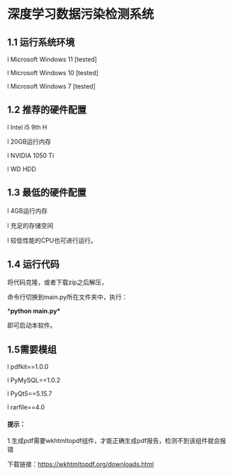 # 深度学习数据污染检测系统

## 1.1  运行系统环境

l Microsoft Windows 11 [tested]

l Microsoft Windows 10 [tested]

l Microsoft Windows 7 [tested]

## 1.2  推荐的硬件配置

l Intel i5 9th H

l 20GB运行内存

l NVIDIA 1050 Ti

l WD HDD

## 1.3  最低的硬件配置

l 4GB运行内存

l 充足的存储空间

l 较低性能的CPU也可进行运行。

## 1.4 运行代码

将代码克隆，或者下载zip之后解压，

命令行切换到main.py所在文件夹中，执行：

***python main.py\***

即可启动本软件。

## 1.5需要模组

l pdfkit==1.0.0

l PyMySQL==1.0.2

l PyQt5==5.15.7

l rarfile==4.0

#### 提示：

1.生成pdf需要wkhtmltopdf组件，才能正确生成pdf报告，检测不到该组件就会报错

下载链接：https://wkhtmltopdf.org/downloads.html
